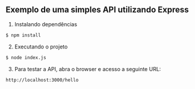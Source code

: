 ## Exemplo de uma simples API utilizando Express

1. Instalando dependências
```sh
$ npm install
```

2. Executando o projeto
```sh
$ node index.js
```

3. Para testar a API, abra o browser e acesso a seguinte URL:
```
http://localhost:3000/hello
```

